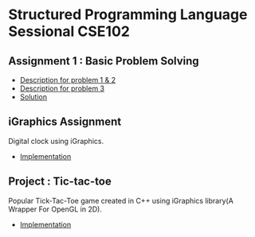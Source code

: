 # Structured Programming Language Sessional CSE102

## Assignment 1 : Basic Problem Solving

- [Description for problem 1 & 2](Assignment%201/offline_All.pdf)
- [Description for problem 3](Assignment%201/offline_A2.pdf)
- [Solution](Assignment%201)

## iGraphics Assignment

Digital clock using iGraphics.

- [Implementation](Digial%20Clock)

## Project : Tic-tac-toe
Popular Tick-Tac-Toe game created in C++ using iGraphics library(A Wrapper For OpenGL in 2D).

- [Implementation](Tick%20Tack%20Toe/)